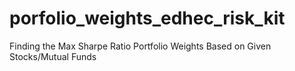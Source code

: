 # porfolio_weights_edhec_risk_kit
Finding the Max Sharpe Ratio Portfolio Weights Based on Given Stocks/Mutual Funds 
